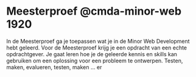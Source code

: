 # Meesterproef @cmda-minor-web 1920

In de Meesterproef ga je toepassen wat je in de Minor Web Development hebt geleerd.
Voor de Meesterproef krijg je een opdracht van een echte opdrachtgever.
Je gaat leren hoe je de geleerde kennis en skills kan gebruiken om een oplossing voor een probleem te ontwerpen. Testen, maken, evalueren, testen, maken ... er